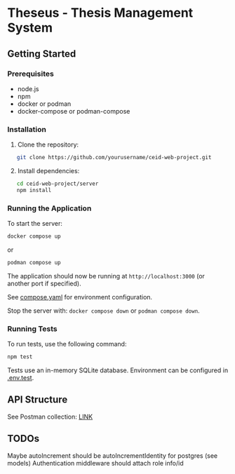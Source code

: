 # Theseus - Thesis Management System

## Getting Started

### Prerequisites

- node.js
- npm
- docker or podman
- docker-compose or podman-compose

### Installation

1. Clone the repository:

```bash
   git clone https://github.com/yourusername/ceid-web-project.git
```

2. Install dependencies:

```bash
   cd ceid-web-project/server
   npm install
```

### Running the Application

To start the server:

```bash
docker compose up
```

or

```bash
podman compose up
```

The application should now be running at `http://localhost:3000` (or another port if specified).

See [compose.yaml](./compose.yaml) for environment configuration.

Stop the server with: `docker compose down` or `podman compose down`.

### Running Tests

To run tests, use the following command:

```bash
npm test
```

Tests use an in-memory SQLite database. Environment can be configured in [.env.test](./.env.test).

## API Structure

See Postman collection: [LINK](https://vasilismylonas-6137673.postman.co/workspace/Vasilis-Mylonas's-Workspace~bdb1c1e8-077b-415a-8162-22e0b9bd75ec/collection/44259023-63d0ae2b-e09c-49fe-a222-e0101989a819?action=share&creator=44259023&active-environment=44259023-a78b3f97-8acb-4fdb-8ac2-2b5e6e229a23)

## TODOs

Maybe autoIncrement should be autoIncrementIdentity for postgres (see models)
Authentication middleware should attach role info/id
